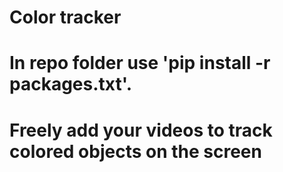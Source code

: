 # Color tracker
# In repo folder use 'pip install -r packages.txt'.
# Freely add your videos to track colored objects on the screen